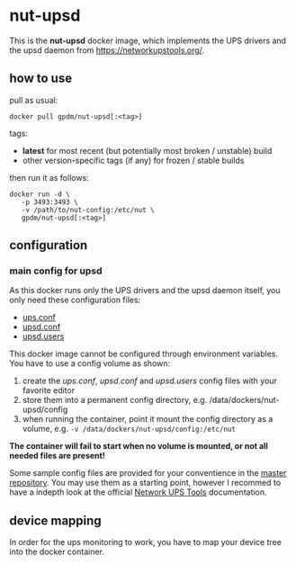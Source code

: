 # nut-upsd

This is the **nut-upsd** docker image, which implements the UPS drivers and the upsd daemon from https://networkupstools.org/.

## how to use

pull as usual:

```
docker pull gpdm/nut-upsd[:<tag>]
```

tags:
* **latest** for most recent (but potentially most broken / unstable) build
* other version-specific tags (if any) for frozen / stable builds

then run it as follows:

```
docker run -d \
   -p 3493:3493 \
   -v /path/to/nut-config:/etc/nut \
   gpdm/nut-upsd[:<tag>] 
```


## configuration

### main config for upsd

As this docker runs only the UPS drivers and the upsd daemon itself,
you only need these configuration files:

* [ups.conf](https://networkupstools.org/docs/man/nut.conf.html)
* [upsd.conf](https://networkupstools.org/docs/man/upsd.conf.html)
* [upsd.users](https://networkupstools.org/docs/man/upsd.users.html)


This docker image cannot be configured through environment variables.
You have to use a config volume as shown:

1. create the *ups.conf*, *upsd.conf* and *upsd.users* config files with your favorite editor
2. store them into a permanent config directory, e.g. /data/dockers/nut-upsd/config
3. when running the container, point it mount the config directory as a volume, e.g.
   `-v /data/dockers/nut-upsd/config:/etc/nut`

**The container will fail to start when no volume is mounted, or not all needed files are present!**

Some sample config files are provided for your conventience in the [master repository](https://github.com/gpdm/nut/tree/master/nut-upsd/files/etc/nut).
You may use them as a starting point, however I recommed to have a indepth look at the official
[Network UPS Tools](https://networkupstools.org/) documentation.


## device mapping

In order for the ups monitoring to work, you have to map your device tree into the docker container.


